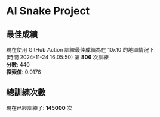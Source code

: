 
# AI Snake Project

## **最佳成績**
現在使用 GitHub Action 訓練最佳成績為在 10x10 的地圖情況下  
(時間 2024-11-24 16:05:50) 第 **806** 次訓練  
**分數**: 440  
**探索值**: 0.0176

## 總訓練次數
現在已經訓練了: **145000** 次
